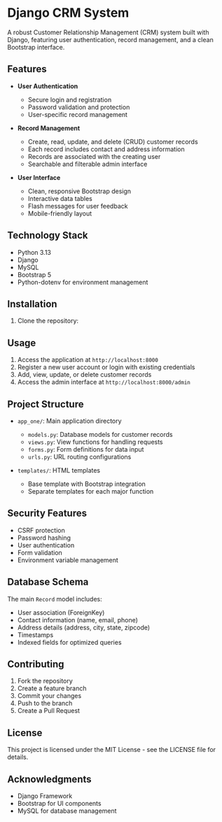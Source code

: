 # Django CRM System

A robust Customer Relationship Management (CRM) system built with Django, featuring user authentication, record management, and a clean Bootstrap interface.

## Features

- **User Authentication**

  - Secure login and registration
  - Password validation and protection
  - User-specific record management

- **Record Management**

  - Create, read, update, and delete (CRUD) customer records
  - Each record includes contact and address information
  - Records are associated with the creating user
  - Searchable and filterable admin interface

- **User Interface**
  - Clean, responsive Bootstrap design
  - Interactive data tables
  - Flash messages for user feedback
  - Mobile-friendly layout

## Technology Stack

- Python 3.13
- Django
- MySQL
- Bootstrap 5
- Python-dotenv for environment management

## Installation

1. Clone the repository:

## Usage

1. Access the application at `http://localhost:8000`
2. Register a new user account or login with existing credentials
3. Add, view, update, or delete customer records
4. Access the admin interface at `http://localhost:8000/admin`

## Project Structure

- `app_one/`: Main application directory

  - `models.py`: Database models for customer records
  - `views.py`: View functions for handling requests
  - `forms.py`: Form definitions for data input
  - `urls.py`: URL routing configurations

- `templates/`: HTML templates
  - Base template with Bootstrap integration
  - Separate templates for each major function

## Security Features

- CSRF protection
- Password hashing
- User authentication
- Form validation
- Environment variable management

## Database Schema

The main `Record` model includes:

- User association (ForeignKey)
- Contact information (name, email, phone)
- Address details (address, city, state, zipcode)
- Timestamps
- Indexed fields for optimized queries

## Contributing

1. Fork the repository
2. Create a feature branch
3. Commit your changes
4. Push to the branch
5. Create a Pull Request

## License

This project is licensed under the MIT License - see the LICENSE file for details.

## Acknowledgments

- Django Framework
- Bootstrap for UI components
- MySQL for database management
